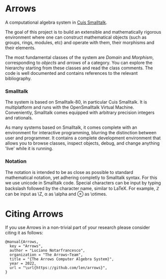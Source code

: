 # Arrows
A computational algebra system in [Cuis Smalltalk](https://github.com/Cuis-Smalltalk/Cuis-Smalltalk-Dev).

The goal of this project is to build an extensible and mathematically rigorous environment where one can construct mathematical objects (such as groups, rings, modules, etc) and operate with them, their morphisms and their elements.

The most fundamental classes of the system are *Domain* and *Morphism*, corresponding to *objects* and *arrows* of a category. You can explore the hierarchy starting from these classes and read the class comments. The code is well documented and contains references to the relevant bibliography.

### Smalltalk
The system is based on Smalltalk-80, in particular Cuis Smalltalk. It is multiplatform and runs with the OpenSmalltalk Virtual Machine. Conveniently, Smalltalk comes equipped with arbitrary precision integers and rationals.

As many systems based on Smalltalk, it comes complete with an environment for interactive programming, blurring the distinction between user and programmer. It contains a complete development environment that allows you to browse classes, inspect objects, debug, and change anything 'live' while it is running.

### Notation
The notation is intended to be as close as possible to standard mathematical notation, yet adhering completly to Smalltalk syntax. For this we use unicode in Smalltalk code. Special characters can be input by typing backslash followed by the character name, similar to LaTeX. For example, ℤ can be input as \\Z, α as \\alpha and ⊗ as \\otimes.

# Citing Arrows
If you use Arrows in a non-trivial part of your research please consider citing it as follows:

	@manual{Arrows,
	  key = "Arrows",
	  author = "Luciano Notarfrancesco",
	  organization = "The Arrows~Team",
	  title = "{The Arrows Computer Algebra System}",
	  year = 2022,
	  url = "\url{https://github.com/len/arrows}",
	}

